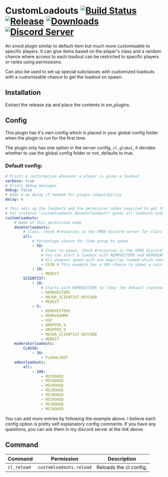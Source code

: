 # CustomLoadouts [![Build Status](https://jenkins.karlofduty.com/job/CustomLoadouts/job/master/badge/icon)](https://jenkins.karlofduty.com/blue/organizations/jenkins/CustomLoadouts/activity) [![Release](https://img.shields.io/github/release/KarlofDuty/CustomLoadouts.svg)](https://github.com/KarlOfDuty/CustomLoadouts/releases) [![Downloads](https://img.shields.io/github/downloads/KarlOfDuty/CustomLoadouts/total.svg)](https://github.com/KarlOfDuty/CustomLoadouts/releases) [![Discord Server](https://img.shields.io/discord/430468637183442945.svg?label=discord)](https://discord.gg/C5qMvkj)
An smod plugin similar to default-item but much more customisable to specific players. It can give items based on the player's class and a random chance where access to each loadout can be restricted to specific players or ranks using permissions.

Can also be used to set up special subclasses with customized loadouts with a customisable chance to get the loadout on spawn.

## Installation

Extract the release zip and place the contents in sm_plugins.

## Config

This plugin has it's own config which is placed in your global config folder when the plugin is run for the first time.

The plugin only has one option in the server config, `cl_global`, it decides whether to use the global config folder or not, defaults to true.

### Default config:
```yaml
# Prints a confirmation whenever a player is given a loadout
verbose: true
# Prints debug messages
debug: false
# Adds a ms delay if needed for plugin compatibility
delay: 0

# This sets up the loadouts and the permission nodes required to get them
# For instance "customloadouts.donatorloadouts" gives all loadouts under the donatorloadouts node below, as long as the class and chance checks are successful.
customloadouts:
    # Name of this permission node
    donatorloadouts:
        # Class, check #resources in the SMOD discord server for class names, set to all to give to all classes
        all:
            # Percentage chance for item group to spawn
            - 50:
                # Items to spawn, check #resources in the SMOD discord server for item names.
                # You can start a loadout with REMOVEITEMS and REMOVEAMMO to delete the existing items/ammo.
                # All weapons spawn with one mag/clip loaded which cannot be removed, giving ammo adds the ammo directly to the player instead of spawning it as an item in their inventory.
                - COIN # This example has a 50% chance to spawn a coin to all players with the customloadouts.donatorloadouts permission node
            - 10:
                - MEDKIT
        SCIENTIST:
            - 10:
                # Starts with REMOVEITEMS to clear the default inventory before the items are added.
                - REMOVEITEMS
                - MAJOR_SCIENTIST_KEYCARD
                - MEDKIT
            - 5:
                - REMOVEITEMS
                - REMOVEAMMO
                - USP
                - DROPPED_9
                - DROPPED_9
                - MAJOR_SCIENTIST_KEYCARD
                - MEDKIT
    moderatorloadouts:
        CLASSD:
            - 30:
                - FLASHLIGHT
    adminloadouts:
        all:
            - 100:
                - MICROHID
                - MICROHID
                - MICROHID
                - MICROHID
                - MICROHID
                - MICROHID
                - MICROHID
                - MICROHID
```

You can add more entries by following the example above. I believe each config option is pretty self explanatory config comments.  If you have any questions, you can ask them in my discord server at the link above.

## Command
| Command | Permission | Description |
|----     |----        |----         |
| `cl_reload` | `customloadouts.reload` | Reloads the cl config.
